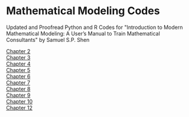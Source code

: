 # Mathematical Modeling Codes
Updated and Proofread Python and R Codes for "Introduction to Modern Mathematical Modeling: A User’s Manual to Train Mathematical Consultants" by Samuel S.P. Shen

[Chapter 2](https://rpubs.com/joaquinstawsky/mathmodel2) <br/>
[Chapter 3](https://rpubs.com/joaquinstawsky/mathmodel3)  <br/> 
[Chapter 4](https://rpubs.com/joaquinstawsky/mathmodel4)  <br/>
[Chapter 5](https://rpubs.com/joaquinstawsky/mathmodel5)  <br/>
[Chapter 6](https://rpubs.com/joaquinstawsky/mathmodel6)  <br/>
[Chapter 7](https://rpubs.com/joaquinstawsky/mathmodel7)  <br/>
[Chapter 8](https://rpubs.com/joaquinstawsky/mathmodel8)  <br/>
[Chapter 9](https://rpubs.com/joaquinstawsky/mathmodel9)  <br/>
[Chapter 10](https://rpubs.com/joaquinstawsky/mathmodel10)<br/>
[Chapter 12](https://rpubs.com/joaquinstawsky/mathmodel12)
